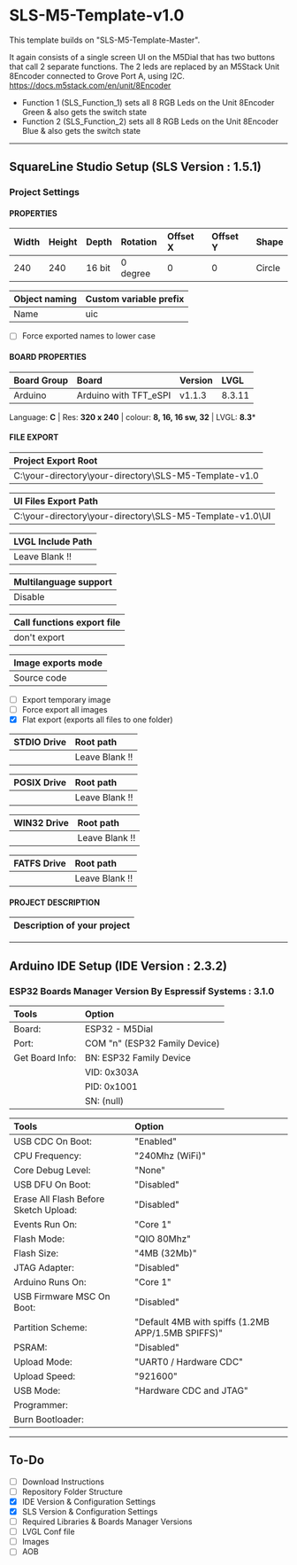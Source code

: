 # SLS-M5-Template-v1.0
This template builds on "SLS-M5-Template-Master".

It again consists of a single screen UI on the M5Dial that has two buttons that call 2 separate functions.
The 2 leds are replaced by an M5Stack Unit 8Encoder connected to Grove Port A, using I2C.
<https://docs.m5stack.com/en/unit/8Encoder>
+ Function 1 (SLS_Function_1) sets all 8 RGB Leds on the Unit 8Encoder Green & also gets the switch state
+ Function 2 (SLS_Function_2) sets all 8 RGB Leds on the Unit 8Encoder Blue & also gets the switch state

******************************************************************************

## SquareLine Studio Setup (SLS Version : 1.5.1)
### Project Settings
#### PROPERTIES
| Width | Height | Depth | Rotation  | Offset X | Offset Y |Shape      |
|:------|:-------|:------|:----------|:---------|:---------|:----------|
| 240   | 240    | 16 bit | 0 degree | 0        | 0        | Circle    |

| Object naming | Custom variable prefix |
|:--------------|:-----------------------|
| Name          | uic                    |
- [ ] Force exported names to lower case
#### BOARD PROPERTIES
| Board Group | Board                    | Version | LVGL      |
|:------------|:-------------------------|:--------|:----------|
| Arduino     | Arduino with TFT_eSPI    | v1.1.3  | 8.3.11    |

Language: **C** | Res: **320 x 240** | colour: **8, 16, 16 sw, 32** | LVGL: **8.3***

#### FILE EXPORT

| Project Export Root                                                  |
|:---------------------------------------------------------------------|
| C:\your-directory\your-directory\SLS-M5-Template-v1.0                |

| UI Files Export Path                                                 |
|:---------------------------------------------------------------------|
| C:\your-directory\your-directory\SLS-M5-Template-v1.0\UI             |

| LVGL Include Path                                                    |
|:---------------------------------------------------------------------|
| Leave Blank !!                                                       |

| Multilanguage support                                                |
|:---------------------------------------------------------------------|
| Disable              |

| Call functions export file                                           |
|:---------------------------------------------------------------------|
| don't export                                                         |

| Image exports mode                                                   |
|:---------------------------------------------------------------------|
| Source code                                                          |

- [ ] Export temporary image
- [ ] Force export all images
- [x] Flat export (exports all files to one folder)

| STDIO Drive   | Root path              |
|:--------------|:-----------------------|
|               | Leave Blank !!         |

| POSIX Drive   | Root path              |
|:--------------|:-----------------------|
|               | Leave Blank !!         |

| WIN32 Drive   | Root path              |
|:--------------|:-----------------------|
|               | Leave Blank !!         |

| FATFS Drive   | Root path              |
|:--------------|:-----------------------|
|               | Leave Blank !!         |

#### PROJECT DESCRIPTION
| Description of your project   |
|:------------------------------|

******************************************************************************

## Arduino IDE Setup (IDE Version : 2.3.2)
### ESP32 Boards Manager Version By Espressif Systems : 3.1.0
| Tools           | Option                        |
| :------------   | :---------------------------- |
| Board:          | ESP32 - M5Dial                |
| Port:           | COM "n" (ESP32 Family Device) |
| Get Board Info: | BN:  ESP32 Family Device      |
|                 | VID: 0x303A                   |
|                 | PID: 0x1001                   |
|                 | SN:  (null)                   |

| Tools                                 | Option                                             |
| :------------------------------------ | :------------------------------------------------- |
| USB CDC On Boot:                      | "Enabled"                                          |
| CPU Frequency:                        | "240Mhz (WiFi)"                                    |
| Core Debug Level:                     | "None"                                             |
| USB DFU On Boot:                      | "Disabled"                                         |
| Erase All Flash Before Sketch Upload: | "Disabled"                                         |
| Events Run On:                        | "Core 1"                                           |
| Flash Mode:                           | "QIO 80Mhz"                                        |
| Flash Size:                           | "4MB (32Mb)"                                       |
| JTAG Adapter:                         | "Disabled"                                         |
| Arduino Runs On:                      | "Core 1"                                           |
| USB Firmware MSC On Boot:             | "Disabled"                                         |
| Partition Scheme:                     | "Default 4MB with spiffs (1.2MB APP/1.5MB SPIFFS)" |
| PSRAM:                                | "Disabled"                                         |
| Upload Mode:                          | "UART0 / Hardware CDC"                             |
| Upload Speed:                         | "921600"                                           |
| USB Mode:                             | "Hardware CDC and JTAG"                            |
| Programmer:                           |                                                    |
| Burn Bootloader:                      |                                                    |
******************************************************************************
## To-Do
- [ ] Download Instructions
- [ ] Repository Folder Structure
- [x] IDE Version & Configuration Settings
- [x] SLS Version & Configuration Settings
- [ ] Required Libraries & Boards Manager Versions
- [ ] LVGL Conf file
- [ ] Images
- [ ] AOB
